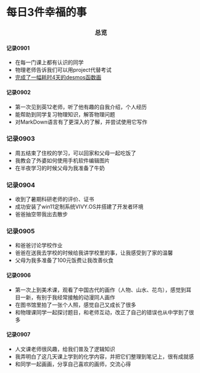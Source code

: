 # 每日3件幸福的事

### <center>总览</center>

#### 记录0901
- 在每一门课上都有认识的同学
- 物理老师告诉我们可以用project代替考试
- [完成了一幅耗时4天的desmos函数画](https://www.desmos.com/calculator/h36nhfxuph?lang=zh-CN)

#### 记录0902
- 第一次见到英12老师，听了他有趣的自我介绍，个人经历
- 能帮助到同学复习物理知识，解答物理问题
- 对MarkDown语言有了更深入的了解，并尝试使用它写作

### 记录0903
- 周五结束了住校的学习，可以回家和父母一起吃饭了
- 我教会了外婆如何使用手机软件编辑图片
- 在半夜学习的时候父母为我准备了牛奶

### 记录0904
- 收到了暑期科研老师的评价、证书
- 成功安装了win11定制系统VIVY.OS并搭建了开发者环境
- 爸爸抽空带我出去散步

### 记录0905
- 和爸爸讨论学校作业
- 爸爸在送我去学校的时候给我讲学校里的事，让我感受到了家的温馨
- 父母为我多准备了100元饭费让我改善伙食

#### 记录0906
- 第一次上到美术课，观看了中国古代的画作（人物、山水、花鸟），感觉到耳目一新，有别于我经常接触的动漫同人画作
- 在图书馆里拍了一张个人照，感觉自己又成长了很多
- 和物理课同学一起探讨题目，和老师互动，改正了自己的错误也从中学到了很多

#### 记录0907
- 人文课老师很风趣，给我们普及了逻辑知识
- 我弄明白了这几天课上学到的化学内容，并把它们整理到笔记上，很有成就感
- 和同学一起画画，分享自己喜欢的画师，交流心得
